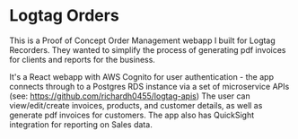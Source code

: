 # Logtag Orders
This is a Proof of Concept Order Management webapp I built for Logtag Recorders. They wanted to simplify the process of generating pdf invoices for clients and reports for the business.

It's a React webapp with AWS Cognito for user authentication - the app connects through to a Postgres RDS instance via a set of microservice APIs (see: https://github.com/richardh0455/logtag-apis)
The user can view/edit/create invoices, products, and customer details, as well as generate pdf invoices for customers. 
The app also has QuickSight integration for reporting on Sales data.
